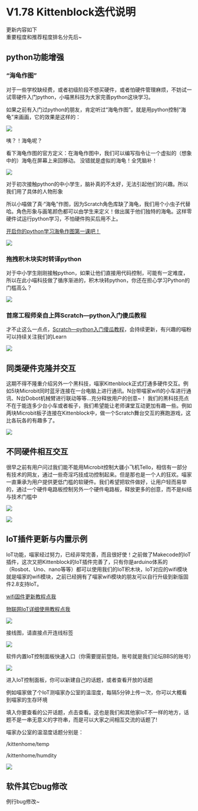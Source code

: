 # V1.78 Kittenblock迭代说明   

更新内容如下   
重要程度和推荐程度排名分先后~

## python功能增强

### “海龟作图”   

对于一些学校缺经费，或者初级阶段不想买硬件，或者怕硬件管理麻烦，不妨试一试零硬件入门python，小喵黑科技为大家完善python这块学习。

如果之前有入门过python的朋友，肯定听过“海龟作图”。就是用python控制“海龟”来画画，它的效果是这样的：

![](./images/1.78_01.png)   

咦？！海龟呢？

看下海龟作图的官方定义：在海龟作图中，我们可以编写指令让一个虚拟的（想象中的）海龟在屏幕上来回移动。
没错就是虚拟的海龟！全凭脑补！

![](./images/1.78_02.png)   

对于初次接触python的中小学生，脑补真的不太好，无法引起他们的兴趣。所以我们用了具体的人物形象

所以小喵做了真·“海龟”作图，因为Scratch角色库缺了海龟，我们用个小虫子代替哈。角色形象与画笔颜色都可以由学生来定义！做出属于他们独特的海龟。这样零硬件试运行python学习，不怕硬件购买后用不上。

[开启你的python学习海龟作图第一课吧！](http://learn.kittenbot.cn/zh_CN/latest/scratch3_python3/01prepare.html#)

![](./images/1.78_03.png)   

### 拖拽积木块实时转译python

对于中小学生刚刚接触python，如果让他们直接用代码控制，可能有一定难度，所以在此小喵科技做了循序渐进的，积木块转python，你还在担心学习Python的门槛高么？

![](./images/1.78_04.gif)   

### 首席工程师亲自上阵Scratch—python入门傻瓜教程

才不止这么一点点，[Scratch—python入门傻瓜教程](http://learn.kittenbot.cn/zh_CN/latest/scratch3_python3/index.html)，会持续更新，有兴趣的喵粉可以持续关注我们的Learn

![](./images/1.78_04.png)   

## 同类硬件克隆并交互   

这期不得不隆重介绍另外一个黑科技，喵家Kittenblock正式打通多硬件交互。例如5块Microbit同时蓝牙连接在一台电脑上进行通讯。N台带喵家wifi的小车进行通讯、N台Dobot机械臂进行联动等等...充分释放用户的创意~！
我们的黑科技亮点不在于能连多少台小车或者板子，我们希望能让老师课堂互动更加有趣一些。例如两块Microbit板子连接在Kittenblock中，做一个Scratch舞台交互的赛跑游戏，这比各玩各的有趣多了。

![](./images/1.78_05.gif)   

## 不同硬件相互交互

很早之前有用户问过我们能不能用Microbit控制大疆小飞机Tello，相信有一部分有技术的网友，通过一些奇淫巧技成功控制起来。但是那也是一个人的狂欢。喵家一直秉承为用户提供更低门槛的软硬件。我们希望把软件做好，让用户轻而易举的，通过一个硬件电路板控制另外一个硬件电路板，释放更多的创意，而不是纠结与技术门槛中

![](./images/1.78_05.png)   

![](./images/1.78_06.gif)   

## IoT插件更新与内置示例

IoT功能，喵家经过努力，已经非常完善，而且很好使！之前做了Makecode的IoT插件，这次又把Kittenblock的IoT插件完善了，只有你是arduino体系的（Rosbot、Uno、nano等等）都可以使用我们的IoT积木块，IoT对应的wifi模块就是喵家的wifi模块，之前已经拥有了喵家wifi模块的朋友可以自行升级到新版固件2.8支持IoT。

[wifi固件更新教程点我](http://learn.kittenbot.cn/zh_CN/latest/electronics/wifi.html)

[物联网IoT详细使用教程点我](http://learn.kittenbot.cn/zh_CN/latest/IoT/index.html)

![](./images/1.78_07.gif)   

接线图，请直接点开连线标签

![](./images/1.78_06.png)   

软件内置IoT控制面板快速入口（你需要提前登陆，账号就是我们论坛BBS的账号）

![](./images/1.78_07.png)   

进入IoT控制面板，你可以新建自己的话题，或者查看开放的话题

例如喵家做了个IoT测喵家办公室的温湿度，每隔5分钟上传一次，你可以大概看到喵家的生存环境

填入你要查看的公开话题，点击查看。这也是我们和其他家IoT不一样的地方，话题不是一串无意义的字符串，而是可以大家之间相互交流的话题了!

喵家办公室的温湿度话题分别是：

/kittenhome/temp

/kittenhome/humdity

![](./images/1.78_08.png)   

## 软件其它bug修改   

例行bug修改~

